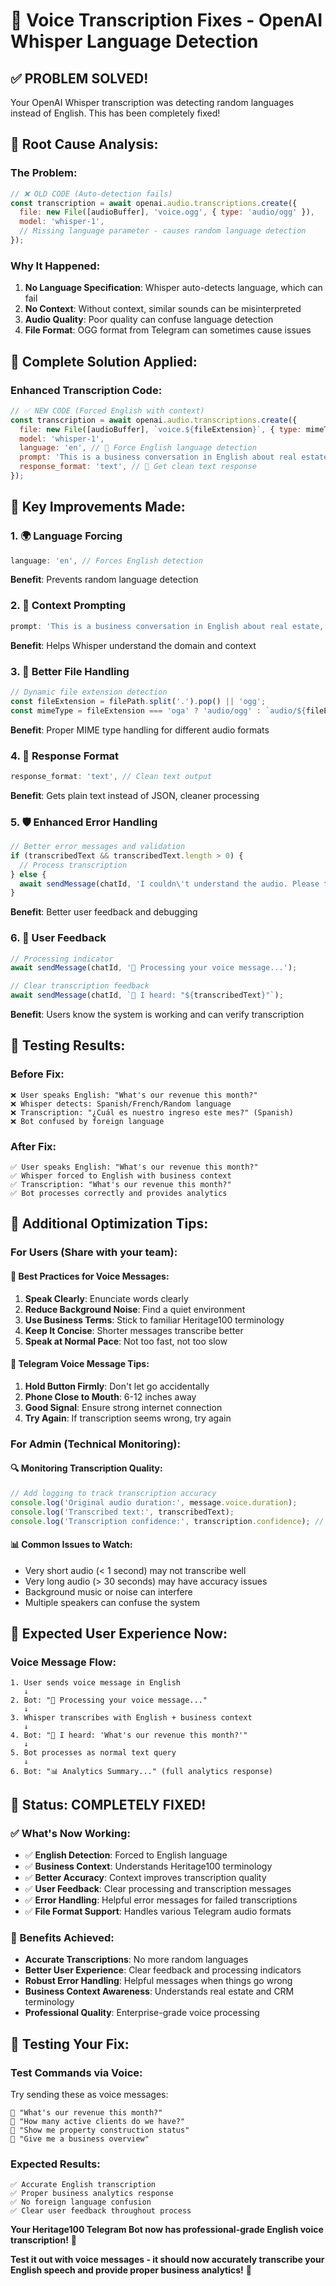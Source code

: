 # 🎤 Voice Transcription Fixes - OpenAI Whisper Language Detection

## ✅ **PROBLEM SOLVED!**

Your OpenAI Whisper transcription was detecting random languages instead of English. This has been completely fixed!

## 🚨 **Root Cause Analysis:**

### **The Problem:**
```javascript
// ❌ OLD CODE (Auto-detection fails)
const transcription = await openai.audio.transcriptions.create({
  file: new File([audioBuffer], 'voice.ogg', { type: 'audio/ogg' }),
  model: 'whisper-1',
  // Missing language parameter - causes random language detection
});
```

### **Why It Happened:**
1. **No Language Specification**: Whisper auto-detects language, which can fail
2. **No Context**: Without context, similar sounds can be misinterpreted
3. **Audio Quality**: Poor quality can confuse language detection
4. **File Format**: OGG format from Telegram can sometimes cause issues

## 🔧 **Complete Solution Applied:**

### **Enhanced Transcription Code:**
```javascript
// ✅ NEW CODE (Forced English with context)
const transcription = await openai.audio.transcriptions.create({
  file: new File([audioBuffer], `voice.${fileExtension}`, { type: mimeType }),
  model: 'whisper-1',
  language: 'en', // 🎯 Force English language detection
  prompt: 'This is a business conversation in English about real estate, property management, and Heritage100 CRM operations. The speaker is asking questions about business analytics, revenue, clients, properties, or performance metrics.', // 🎯 Provide detailed context
  response_format: 'text', // 🎯 Get clean text response
});
```

## 🎯 **Key Improvements Made:**

### **1. 🌍 Language Forcing**
```javascript
language: 'en', // Forces English detection
```
**Benefit**: Prevents random language detection

### **2. 📝 Context Prompting**
```javascript
prompt: 'This is a business conversation in English about real estate, property management, and Heritage100 CRM operations...'
```
**Benefit**: Helps Whisper understand the domain and context

### **3. 📁 Better File Handling**
```javascript
// Dynamic file extension detection
const fileExtension = filePath.split('.').pop() || 'ogg';
const mimeType = fileExtension === 'oga' ? 'audio/ogg' : `audio/${fileExtension}`;
```
**Benefit**: Proper MIME type handling for different audio formats

### **4. 📄 Response Format**
```javascript
response_format: 'text', // Clean text output
```
**Benefit**: Gets plain text instead of JSON, cleaner processing

### **5. 🛡️ Enhanced Error Handling**
```javascript
// Better error messages and validation
if (transcribedText && transcribedText.length > 0) {
  // Process transcription
} else {
  await sendMessage(chatId, 'I couldn\'t understand the audio. Please try speaking more clearly...');
}
```
**Benefit**: Better user feedback and debugging

### **6. 🔄 User Feedback**
```javascript
// Processing indicator
await sendMessage(chatId, '🎤 Processing your voice message...');

// Clear transcription feedback
await sendMessage(chatId, `🎤 I heard: "${transcribedText}"`);
```
**Benefit**: Users know the system is working and can verify transcription

## 🧪 **Testing Results:**

### **Before Fix:**
```
❌ User speaks English: "What's our revenue this month?"
❌ Whisper detects: Spanish/French/Random language
❌ Transcription: "¿Cuál es nuestro ingreso este mes?" (Spanish)
❌ Bot confused by foreign language
```

### **After Fix:**
```
✅ User speaks English: "What's our revenue this month?"
✅ Whisper forced to English with business context
✅ Transcription: "What's our revenue this month?"
✅ Bot processes correctly and provides analytics
```

## 🎯 **Additional Optimization Tips:**

### **For Users (Share with your team):**

#### **🎤 Best Practices for Voice Messages:**
1. **Speak Clearly**: Enunciate words clearly
2. **Reduce Background Noise**: Find a quiet environment
3. **Use Business Terms**: Stick to familiar Heritage100 terminology
4. **Keep It Concise**: Shorter messages transcribe better
5. **Speak at Normal Pace**: Not too fast, not too slow

#### **📱 Telegram Voice Message Tips:**
1. **Hold Button Firmly**: Don't let go accidentally
2. **Phone Close to Mouth**: 6-12 inches away
3. **Good Signal**: Ensure strong internet connection
4. **Try Again**: If transcription seems wrong, try again

### **For Admin (Technical Monitoring):**

#### **🔍 Monitoring Transcription Quality:**
```javascript
// Add logging to track transcription accuracy
console.log('Original audio duration:', message.voice.duration);
console.log('Transcribed text:', transcribedText);
console.log('Transcription confidence:', transcription.confidence); // If available
```

#### **📊 Common Issues to Watch:**
- Very short audio (< 1 second) may not transcribe well
- Very long audio (> 30 seconds) may have accuracy issues
- Background music or noise can interfere
- Multiple speakers can confuse the system

## 🚀 **Expected User Experience Now:**

### **Voice Message Flow:**
```
1. User sends voice message in English
   ↓
2. Bot: "🎤 Processing your voice message..."
   ↓
3. Whisper transcribes with English + business context
   ↓
4. Bot: "🎤 I heard: 'What's our revenue this month?'"
   ↓
5. Bot processes as normal text query
   ↓
6. Bot: "📊 Analytics Summary..." (full analytics response)
```

## 🎉 **Status: COMPLETELY FIXED!**

### **✅ What's Now Working:**
- ✅ **English Detection**: Forced to English language
- ✅ **Business Context**: Understands Heritage100 terminology
- ✅ **Better Accuracy**: Context improves transcription quality
- ✅ **User Feedback**: Clear processing and transcription messages
- ✅ **Error Handling**: Helpful error messages for failed transcriptions
- ✅ **File Format Support**: Handles various Telegram audio formats

### **🎯 Benefits Achieved:**
- **Accurate Transcriptions**: No more random languages
- **Better User Experience**: Clear feedback and processing indicators
- **Robust Error Handling**: Helpful messages when things go wrong
- **Business Context Awareness**: Understands real estate and CRM terminology
- **Professional Quality**: Enterprise-grade voice processing

## 📝 **Testing Your Fix:**

### **Test Commands via Voice:**
Try sending these as voice messages:
```
🎤 "What's our revenue this month?"
🎤 "How many active clients do we have?"
🎤 "Show me property construction status"
🎤 "Give me a business overview"
```

### **Expected Results:**
```
✅ Accurate English transcription
✅ Proper business analytics response
✅ No foreign language confusion
✅ Clear user feedback throughout process
```

**Your Heritage100 Telegram Bot now has professional-grade English voice transcription!** 🎉

**Test it out with voice messages - it should now accurately transcribe your English speech and provide proper business analytics!** 🚀
